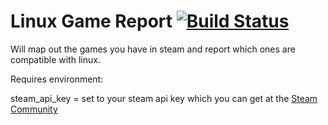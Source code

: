 # Linux Game Report [![Build Status](https://travis-ci.org/moird/linux-game-report.svg)](https://travis-ci.org/moird/linux-game-report)
Will map out the games you have in steam and report which ones are compatible with linux.

Requires environment:

steam_api_key = set to your steam api key which you can get at the [Steam Community](http://steamcommunity.com/dev/apikey)

